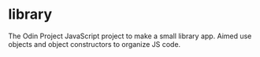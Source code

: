 # library
The Odin Project JavaScript project to make a small library app. Aimed use objects and object constructors to organize JS code.
